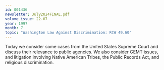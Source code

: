 ```yaml
---
id: 001436
newsletter: July2024FINAL.pdf
volume_issue: 22-07
year: 1997
month: 7
topic: "Washington Law Against Discrimination: RCW 49.60"
---
```


Today we consider some cases from the United States Supreme Court and discuss their relevance to public agencies. We also consider GEMT issues, and litigation involving Native American Tribes, the Public Records Act, and religious discrimination.